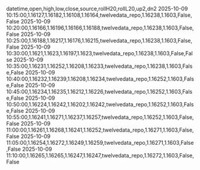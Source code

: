 datetime,open,high,low,close,source,rollH20,rollL20,up2,dn2
2025-10-09 10:15:00,1.16127,1.16182,1.16108,1.16164,twelvedata_repo,1.16238,1.1603,False,False
2025-10-09 10:20:00,1.16166,1.16196,1.16166,1.16188,twelvedata_repo,1.16238,1.1603,False,False
2025-10-09 10:25:00,1.16188,1.16217,1.16176,1.16215,twelvedata_repo,1.16238,1.1603,False,False
2025-10-09 10:30:00,1.1621,1.1623,1.16197,1.1623,twelvedata_repo,1.16238,1.1603,False,False
2025-10-09 10:35:00,1.16231,1.16252,1.16208,1.16233,twelvedata_repo,1.16238,1.1603,False,False
2025-10-09 10:40:00,1.16232,1.16239,1.16208,1.16234,twelvedata_repo,1.16252,1.1603,False,False
2025-10-09 10:45:00,1.16234,1.16235,1.16212,1.16226,twelvedata_repo,1.16252,1.1603,False,False
2025-10-09 10:50:00,1.16224,1.16242,1.16202,1.16242,twelvedata_repo,1.16252,1.1603,False,False
2025-10-09 10:55:00,1.16241,1.16271,1.16237,1.16257,twelvedata_repo,1.16252,1.1603,False,False
2025-10-09 11:00:00,1.16261,1.16268,1.16241,1.16252,twelvedata_repo,1.16271,1.1603,False,False
2025-10-09 11:05:00,1.16254,1.16272,1.16249,1.16259,twelvedata_repo,1.16271,1.1603,False,False
2025-10-09 11:10:00,1.16265,1.16265,1.16247,1.16247,twelvedata_repo,1.16272,1.1603,False,False
